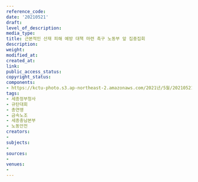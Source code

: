 ```yaml
---
reference_code: 
date: '20210521'
draft: 
level_of_description: 
media_type: 
title: 근본적인 산재 피해 예방 대책 마련 촉구 노동부 앞 집중집회
description: 
weight: 
modified_at: 
created_at: 
link: 
public_access_status: 
copyright_status: 
components:
- https://kctu-photo.s3.ap-northeast-2.amazonaws.com/2021년/5월/20210521-근본적인+산재+피해+예방+대책+마련+촉구+노동부+앞+집중집회_세종정부청사_규탄대회_총연맹_금속노조_세종충남본부_노동안전/_R621514.jpg
tags:
- 세종정부청사
- 규탄대회
- 총연맹
- 금속노조
- 세종충남본부
- 노동안전
creators:
- 
subjects:
- 
sources:
- 
venues:
- 
---
```

